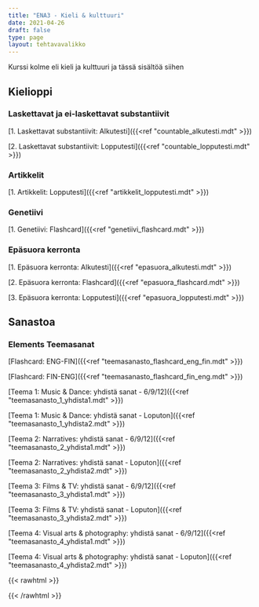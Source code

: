 ```yaml
---
title: "ENA3 - Kieli & kulttuuri"
date: 2021-04-26
draft: false
type: page
layout: tehtavavalikko
---
```

Kurssi kolme eli kieli ja kulttuuri ja tässä sisältöä siihen

## Kielioppi
### Laskettavat ja ei-laskettavat substantiivit
[1. Laskettavat substantiivit: Alkutesti]({{<ref "countable_alkutesti.mdt" >}})

[2. Laskettavat substantiivit: Lopputesti]({{<ref "countable_lopputesti.mdt" >}})

### Artikkelit
[1. Artikkelit: Lopputesti]({{<ref "artikkelit_lopputesti.mdt" >}})

### Genetiivi
[1. Genetiivi: Flashcard]({{<ref "genetiivi_flashcard.mdt" >}})


### Epäsuora kerronta
[1. Epäsuora kerronta: Alkutesti]({{<ref "epasuora_alkutesti.mdt" >}})

[2. Epäsuora kerronta: Flashcard]({{<ref "epasuora_flashcard.mdt" >}})

[3. Epäsuora kerronta: Lopputesti]({{<ref "epasuora_lopputesti.mdt" >}})

## Sanastoa
### Elements Teemasanat
[Flashcard: ENG-FIN]({{<ref "teemasanasto_flashcard_eng_fin.mdt" >}})

[Flashcard: FIN-ENG]({{<ref "teemasanasto_flashcard_fin_eng.mdt" >}})

[Teema 1: Music & Dance: yhdistä sanat - 6/9/12]({{<ref "teemasanasto_1_yhdista1.mdt" >}})

[Teema 1: Music & Dance: yhdistä sanat - Loputon]({{<ref "teemasanasto_1_yhdista2.mdt" >}})

[Teema 2: Narratives: yhdistä sanat - 6/9/12]({{<ref "teemasanasto_2_yhdista1.mdt" >}})

[Teema 2: Narratives: yhdistä sanat - Loputon]({{<ref "teemasanasto_2_yhdista2.mdt" >}})

[Teema 3: Films & TV: yhdistä sanat - 6/9/12]({{<ref "teemasanasto_3_yhdista1.mdt" >}})

[Teema 3: Films & TV: yhdistä sanat - Loputon]({{<ref "teemasanasto_3_yhdista2.mdt" >}})

[Teema 4: Visual arts & photography: yhdistä sanat - 6/9/12]({{<ref "teemasanasto_4_yhdista1.mdt" >}})

[Teema 4: Visual arts & photography: yhdistä sanat - Loputon]({{<ref "teemasanasto_4_yhdista2.mdt" >}})




{{< rawhtml >}}
<style>
#hello{
    background: url(/img/kansikuvat/kurssivalikot/ena3.jpg)
}

#hello h {
    font-size: 2.5em!important;
}
</style>
{{< /rawhtml >}}


